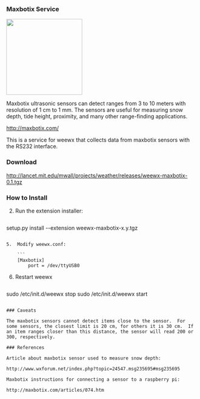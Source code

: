 ### Maxbotix Service

<img src="http://maxbotix.com/pictures/4-20HRWR/4-20HRWR%20Distance%20Sensor%20Family.jpg" width="200" />

Maxbotix ultrasonic sensors can detect ranges from 3 to 10 meters with resolution of 1 cm to 1 mm.  The sensors are useful for measuring snow depth, tide height, proximity, and many other range-finding applications.

http://maxbotix.com/

This is a service for weewx that collects data from maxbotix sensors with the RS232 interface.

### Download

http://lancet.mit.edu/mwall/projects/weather/releases/weewx-maxbotix-0.1.tgz

### How to Install

2.  Run the extension installer:

    ```
setup.py install --extension weewx-maxbotix-x.y.tgz
```

5.  Modify weewx.conf:

    ```
    [Maxbotix]
        port = /dev/ttyUSB0
```

6. Restart weewx

    ```
sudo /etc/init.d/weewx stop
sudo /etc/init.d/weewx start
```

### Caveats

The maxbotix sensors cannot detect items close to the sensor.  For some sensors, the closest limit is 20 cm, for others it is 30 cm.  If an item ranges closer than this distance, the sensor will read 200 or 300, respectively.

### References

Article about maxbotix sensor used to measure snow depth:

http://www.wxforum.net/index.php?topic=24547.msg235695#msg235695

Maxbotix instructions for connecting a sensor to a raspberry pi:

http://maxbotix.com/articles/074.htm